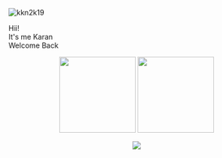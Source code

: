 <p align="left"> <img src="https://komarev.com/ghpvc/?username=kkn2k19&label=Profile%20views&color=0e75b6&style=flat" alt="kkn2k19" />  </p>
<p>Hii!<br>
It's me Karan <br>
Welcome Back </p>

<p align="center">
  <img src="https://github-readme-stats.vercel.app/api?username=kkn2k19&show_icons=true&theme=default" height="150">
  <img src="https://github-readme-stats.vercel.app/api/top-langs/?username=kkn2k19&layout=compact&theme=default" height="150">
</p>

<p align="center">
  <img src="https://img.shields.io/badge/dynamic/json?style=for-the-badge&labelColor=black&color=%23ffa116&label=Solved&query=solvedOverTotal&url=https%3A%2F%2Fleetcode-badge.vercel.app%2Fapi%2Fusers%2Fkkn2k19&logo=leetcode&logoColor=yellow">
</p>
